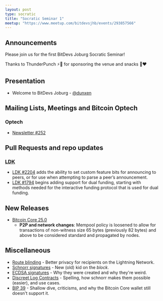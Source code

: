 ```yaml
---
layout: post
type: socratic
title: "Socratic Seminar 1"
meetup: "https://www.meetup.com/bitdevsjhb/events/293857566"
---
```


## Announcements

Please join us for the first BitDevs Joburg Socratic Seminar!

Thanks to ThunderPunch ⚡👊 for sponsoring the venue and snacks 🍕❤️

## Presentation

- Welcome to BitDevs Joburg - [@dunxen](https://github.com/dunxen)

## Mailing Lists, Meetings and Bitcoin Optech

### Optech
- [Newsletter #252](https://bitcoinops.org/en/newsletters/2023/05/24/)

## Pull Requests and repo updates

### [LDK](https://github.com/lightningdevkit/rust-lightning)
- [LDK #2204](https://github.com/lightningdevkit/rust-lightning/issues/2204) adds the ability to set custom feature bits for announcing to peers,
  or for use when attempting to parse a peer’s announcement.
- [LDK #1794](https://github.com/lightningdevkit/rust-lightning/issues/1794) begins adding support for dual funding, starting with methods needed
  for the interactive funding protocol that is used for dual funding.

## New Releases
- [Bitcoin Core 25.0](https://bitcoincore.org/en/releases/25.0/)
  - **P2P and network changes**: Mempool policy is loosened to allow for transactions of non-witness size 65 bytes (previously 82 bytes) and above
    to be considered standard and propagated by nodes.

## Miscellaneous
- [Route blinding](https://github.com/lightning/bolts/blob/master/04-onion-routing.md#route-blinding) - Better privacy for recipients on the Lightning Network.
- [Schnorr signatures](https://bitcoinops.org/en/topics/schnorr-signatures/) - New (old) kid on the _block_.
- [ECDSA signatures](https://en.wikipedia.org/wiki/Elliptic_Curve_Digital_Signature_Algorithm) - Why they were created and why they're weird. 
- [Discreet Log Contracts](https://bitcoinops.org/en/topics/discreet-log-contracts/) - Spelling, how schnorr makes them possible (easier), and use cases.
- [BIP 39](https://bips.xyz/39) - Shallow dive, criticisms, and why the Bitcoin Core wallet still doesn't support it.
